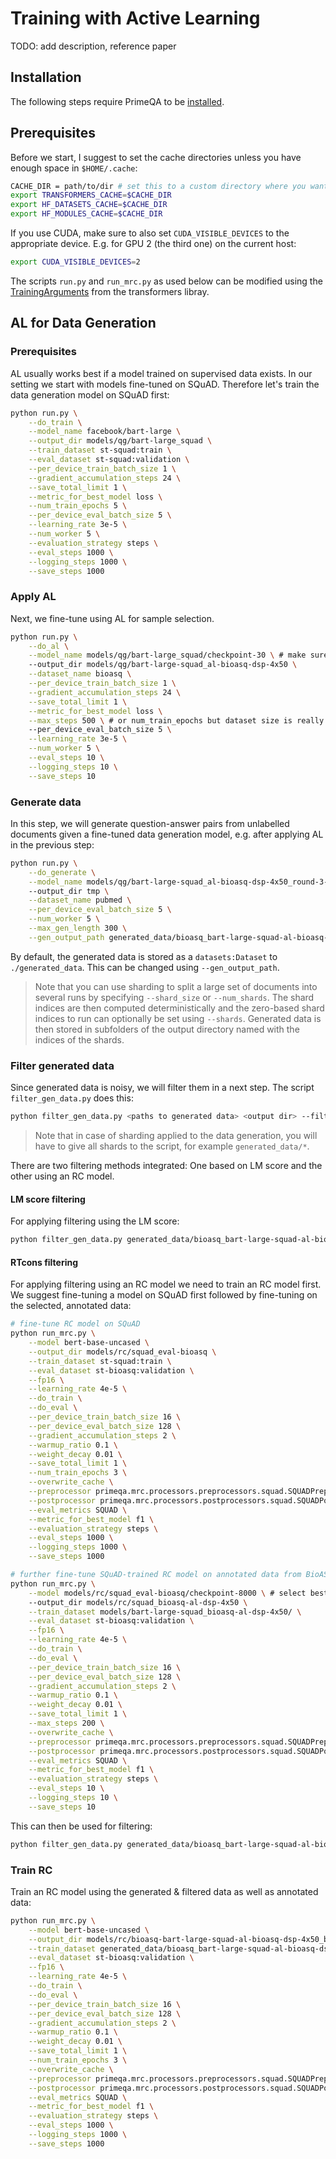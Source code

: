 # Training with Active Learning

TODO: add description, reference paper

## Installation

The following steps require PrimeQA to be [installed](../../README.md#Installation).

## Prerequisites

Before we start, I suggest to set the cache directories unless you have enough space in `$HOME/.cache`:
```bash
CACHE_DIR = path/to/dir # set this to a custom directory where you want to have huggingface downloads cached
export TRANSFORMERS_CACHE=$CACHE_DIR
export HF_DATASETS_CACHE=$CACHE_DIR
export HF_MODULES_CACHE=$CACHE_DIR
```

If you use CUDA, make sure to also set `CUDA_VISIBLE_DEVICES` to the appropriate device.
E.g. for GPU 2 (the third one) on the current host:
```bash
export CUDA_VISIBLE_DEVICES=2
```

The scripts `run.py` and `run_mrc.py` as used below can be modified using the [TrainingArguments](https://huggingface.co/docs/transformers/main_classes/trainer#transformers.TrainingArguments) from the transformers libray.

## AL for Data Generation

### Prerequisites

AL usually works best if a model trained on supervised data exists.
In our setting we start with models fine-tuned on SQuAD.
Therefore let's train the data generation model on SQuAD first:

```bash
python run.py \
    --do_train \
    --model_name facebook/bart-large \
    --output_dir models/qg/bart-large_squad \
    --train_dataset st-squad:train \
    --eval_dataset st-squad:validation \
    --per_device_train_batch_size 1 \
    --gradient_accumulation_steps 24 \
    --save_total_limit 1 \
    --metric_for_best_model loss \
    --num_train_epochs 5 \
    --per_device_eval_batch_size 5 \
    --learning_rate 3e-5 \
    --num_worker 5 \
    --evaluation_strategy steps \
    --eval_steps 1000 \
    --logging_steps 1000 \
    --save_steps 1000
```

### Apply AL

Next, we fine-tune using AL for sample selection.

```bash
python run.py \
    --do_al \
    --model_name models/qg/bart-large_squad/checkpoint-30 \ # make sure to pick the best checkpoint from previous training here, i.e. the one with the lowest number of steps
    --output_dir models/qg/bart-large-squad_al-bioasq-dsp-4x50 \
    --dataset_name bioasq \
    --per_device_train_batch_size 1 \
    --gradient_accumulation_steps 24 \
    --save_total_limit 1 \
    --metric_for_best_model loss \
    --max_steps 500 \ # or num_train_epochs but dataset size is really small
    --per_device_eval_batch_size 5 \
    --learning_rate 3e-5 \
    --num_worker 5 \
    --eval_steps 10 \
    --logging_steps 10 \
    --save_steps 10
```

### Generate data

In this step, we will generate question-answer pairs from unlabelled documents given a fine-tuned data generation model, e.g. after applying AL in the previous step:

```bash
python run.py \
    --do_generate \
    --model_name models/qg/bart-large-squad_al-bioasq-dsp-4x50_round-3-of-3/checkpoint-100 \ # make sure to pick the best checkpoint from last iteration of AL training here, i.e. the one with the lowest number of steps
    --output_dir tmp \
    --dataset_name pubmed \
    --per_device_eval_batch_size 5 \
    --num_worker 5 \
    --max_gen_length 300 \
    --gen_output_path generated_data/bioasq_bart-large-squad-al-bioasq-dsp-4x50
```

By default, the generated data is stored as a `datasets:Dataset` to `./generated_data`. This can be changed using `--gen_output_path`.
> Note that you can use sharding to split a large set of documents into several runs by specifying `--shard_size` or `--num_shards`. The shard indices are then computed deterministically and the zero-based shard indices to run can optionally be set using `--shards`. Generated data is then stored in subfolders of the output directory named with the indices of the shards.

### Filter generated data

Since generated data is noisy, we will filter them in a next step.
The script `filter_gen_data.py` does this:
```bash
python filter_gen_data.py <paths to generated data> <output dir> --filter {lm,rt}
```
> Note that in case of sharding applied to the data generation, you will have to give all shards to the script, for example `generated_data/*`.

There are two filtering methods integrated: One based on LM score and the other using an RC model.

#### LM score filtering

For applying filtering using the LM score:
```bash
python filter_gen_data.py generated_data/bioasq_bart-large-squad-al-bioasq-dsp-4x50 generated_data/bioasq_bart-large-squad-al-bioasq-dsp-4x50_lm --filter lm
```

#### RTcons filtering

For applying filtering using an RC model we need to train an RC model first.
We suggest fine-tuning a model on SQuAD first followed by fine-tuning on the selected, annotated data:
```bash
# fine-tune RC model on SQuAD
python run_mrc.py \
    --model bert-base-uncased \
    --output_dir models/rc/squad_eval-bioasq \
    --train_dataset st-squad:train \
    --eval_dataset st-bioasq:validation \
    --fp16 \
    --learning_rate 4e-5 \
    --do_train \
    --do_eval \
    --per_device_train_batch_size 16 \
    --per_device_eval_batch_size 128 \
    --gradient_accumulation_steps 2 \
    --warmup_ratio 0.1 \
    --weight_decay 0.01 \
    --save_total_limit 1 \
    --num_train_epochs 3 \
    --overwrite_cache \
    --preprocessor primeqa.mrc.processors.preprocessors.squad.SQUADPreprocessor \
    --postprocessor primeqa.mrc.processors.postprocessors.squad.SQUADPostProcessor \
    --eval_metrics SQUAD \
    --metric_for_best_model f1 \
    --evaluation_strategy steps \
    --eval_steps 1000 \
    --logging_steps 1000 \
    --save_steps 1000

# further fine-tune SQuAD-trained RC model on annotated data from BioASQ
python run_mrc.py \
    --model models/rc/squad_eval-bioasq/checkpoint-8000 \ # select best checkpoint from previous training, i.e. checkpoint with least steps
    --output_dir models/rc/squad_bioasq-al-dsp-4x50 \
    --train_dataset models/bart-large-squad_bioasq-al-dsp-4x50/ \
    --eval_dataset st-bioasq:validation \
    --fp16 \
    --learning_rate 4e-5 \
    --do_train \
    --do_eval \
    --per_device_train_batch_size 16 \
    --per_device_eval_batch_size 128 \
    --gradient_accumulation_steps 2 \
    --warmup_ratio 0.1 \
    --weight_decay 0.01 \
    --save_total_limit 1 \
    --max_steps 200 \
    --overwrite_cache \
    --preprocessor primeqa.mrc.processors.preprocessors.squad.SQUADPreprocessor \
    --postprocessor primeqa.mrc.processors.postprocessors.squad.SQUADPostProcessor \
    --eval_metrics SQUAD \
    --metric_for_best_model f1 \
    --evaluation_strategy steps \
    --eval_steps 10 \
    --logging_steps 10 \
    --save_steps 10
```

This can then be used for filtering:
```bash
python filter_gen_data.py generated_data/bioasq_bart-large-squad-al-bioasq-dsp-4x50 generated_data/bioasq_bart-large-squad-al-bioasq-dsp-4x50_rt --filter rt --rt-model models/rc/squad_bioasq-al-dsp-4x50/checkpoint-220 # again, pick best checkpoint
```


### Train RC

Train an RC model using the generated & filtered data as well as annotated data:

```bash
python run_mrc.py \
    --model bert-base-uncased \
    --output_dir models/rc/bioasq-bart-large-squad-al-bioasq-dsp-4x50_bioasq-al-dsp-4x50_bioasq-al-dsp-4x50 \
    --train_dataset generated_data/bioasq_bart-large-squad-al-bioasq-dsp-4x50_lm models/bart-large-squad_al-bioasq-dsp-4x50/al_samples_round_3 \
    --eval_dataset st-bioasq:validation \
    --fp16 \
    --learning_rate 4e-5 \
    --do_train \
    --do_eval \
    --per_device_train_batch_size 16 \
    --per_device_eval_batch_size 128 \
    --gradient_accumulation_steps 2 \
    --warmup_ratio 0.1 \
    --weight_decay 0.01 \
    --save_total_limit 1 \
    --num_train_epochs 3 \
    --overwrite_cache \
    --preprocessor primeqa.mrc.processors.preprocessors.squad.SQUADPreprocessor \
    --postprocessor primeqa.mrc.processors.postprocessors.squad.SQUADPostProcessor \
    --eval_metrics SQUAD \
    --metric_for_best_model f1 \
    --evaluation_strategy steps \
    --eval_steps 1000 \
    --logging_steps 1000 \
    --save_steps 1000
```
